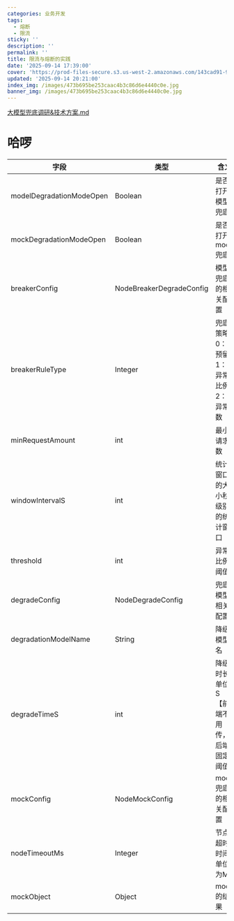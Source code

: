```yaml
---
categories: 业务开发
tags:
  - 熔断
  - 限流
sticky: ''
description: ''
permalink: ''
title: 限流与熔断的实践
date: '2025-09-14 17:39:00'
cover: 'https://prod-files-secure.s3.us-west-2.amazonaws.com/143cad91-961b-48b0-82dc-78fbb6eb5abe/c5ad8846-7ad3-4ef4-bc8f-a987509a6bc5/wallhaven-9ox61d.jpg?X-Amz-Algorithm=AWS4-HMAC-SHA256&X-Amz-Content-Sha256=UNSIGNED-PAYLOAD&X-Amz-Credential=ASIAZI2LB4665MDCQH6J%2F20250920%2Fus-west-2%2Fs3%2Faws4_request&X-Amz-Date=20250920T080042Z&X-Amz-Expires=3600&X-Amz-Security-Token=IQoJb3JpZ2luX2VjEG8aCXVzLXdlc3QtMiJHMEUCICmPBlh33mEHWE8B82%2FttqIcrHjFajUFUWWl7xTYRghwAiEAnAZwSoi0vbhRgaL4%2BNrGakY%2B0HKUv701Y3huhyNLLKwqiAQI6P%2F%2F%2F%2F%2F%2F%2F%2F%2F%2FARAAGgw2Mzc0MjMxODM4MDUiDH8uRSjcywj6yDPGvircA3ZMHfxVky5CU1QuQGx5Wk6H4jRwSLsPE7FmjOEXjuqzUvKQ0NRtNjXylqwiHRpS2Xfl8eAQZjAVhDserpMMsXdzECss7mXNNhb0qkhxo7hEajYGbL3RpScDjf%2FI7o8PLst5CWdyKwllZ8sJhU1kiqMwVK%2Bq4PPL%2Bk7r%2F3d8YWkhEi4TTq8ezZ6CFi1zKZvH4XAhho2rGmm9e53pNijadQiSfQ%2BdStCqT8ODaQU8FClnfPneZSC89ALSWvnsnQ%2Be2TQKfqoMl0NnOxMP74SFoA0lffkkSnZ4DYa3oWX2JUx0%2FDBvRBbTwq1fAg78iLH5BaWmiUPuCR96n%2Ft0eFBZE3Np3nL1X6EWLdhx0t5W%2B2cF8KufGdTP4oBJ%2BX4vkwu7kGBx8Vam1GJq3%2BlkukClczt7MveGE4bEO6QsHH5symLtwC5y6StbV09imp2zCymkG6BZvlpFVB%2BiIJPcXaTs6EV49Kvqg%2BMjSDfhWs03%2FwR3RBuK%2FUZXRHksGGDhP%2B3A9L6g1tYwCxMUgGqKIPx6BPR8mAjFKVsTtCRx0n9UVZyr83VCXbiJ%2BbQIiFcQImnD%2FSTQZ4vQjl5FGQzD29s0FUL%2BLJEBb79%2BwHwMHIbWmaGAVUOm6nBvqCf2vQHoMJilucYGOqUBPBEkFuhxdzK%2FONDXY%2BdRZMOtoa46ES839XOW6dtR%2Ftld6yTbQIbmZWrSpLpxxRvO2TrUKdKnq6PmSfIkOgvYvPIY55RSJUdARAIjDOWSYiGK7dLf12AtpsBxgS6LVdyReSLSiNxikI5e%2BJnwm8Xa7GpmCT1Oo19SQBxcQNzJ72ckHW%2FOZp4IzmZ6YiHFv8SJXXeiotoW0NqTXVtkr4LXg09DyFYq&X-Amz-Signature=1b761d1df2cc41df9cefb737eb93ba13419655e6469e0211e63e71b00b2c64ff&X-Amz-SignedHeaders=host&x-amz-checksum-mode=ENABLED&x-id=GetObject'
updated: '2025-09-14 20:21:00'
index_img: /images/473b695be253caac4b3c86d6e4440c0e.jpg
banner_img: /images/473b695be253caac4b3c86d6e4440c0e.jpg
---
```


[大模型兜底调研&技术方案.md](https://www.yuque.com/attachments/yuque/0/2025/mkd/33653781/1755419898410-7024a0d4-d58c-47ae-b0df-85068dd571b7.mkd)


# 哈啰


| 字段                       | 类型                       | 含义                    |
| ------------------------ | ------------------------ | --------------------- |
| modelDegradationModeOpen | Boolean                  | 是否打开模型兜底              |
| mockDegradationModeOpen  | Boolean                  | 是否打开mock兜底            |
| breakerConfig            | NodeBreakerDegradeConfig | 模型兜底的相关配置             |
| breakerRuleType          | Integer                  | 兜底策略0：预留1：异常比例2：异常数   |
| minRequestAmount         | int                      | 最小请求数                 |
| windowIntervalS          | int                      | 统计窗口的大小秒级别的统计窗口       |
| threshold                | int                      | 异常比例阈值                |
| degradeConfig            | NodeDegradeConfig        | 兜底模型相关配置              |
| degradationModelName     | String                   | 降级模型名                 |
| degradeTimeS             | int                      | 降级时长单位S【前端不用传，后端固定阈值】 |
| mockConfig               | NodeMockConfig           | mock兜底的相关配置           |
| nodeTimeoutMs            | Integer                  | 节点超时时间单位为MS           |
| mockObject               | Object                   | mock的结果               |

